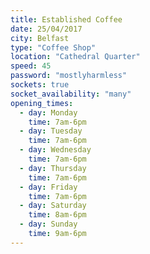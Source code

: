 ```yaml
---
title: Established Coffee
date: 25/04/2017
city: Belfast
type: "Coffee Shop"
location: "Cathedral Quarter"
speed: 45
password: "mostlyharmless"
sockets: true
socket_availability: "many"
opening_times:
  - day: Monday
    time: 7am-6pm
  - day: Tuesday
    time: 7am-6pm
  - day: Wednesday
    time: 7am-6pm
  - day: Thursday
    time: 7am-6pm
  - day: Friday
    time: 7am-6pm
  - day: Saturday
    time: 8am-6pm
  - day: Sunday
    time: 9am-6pm
---
```

